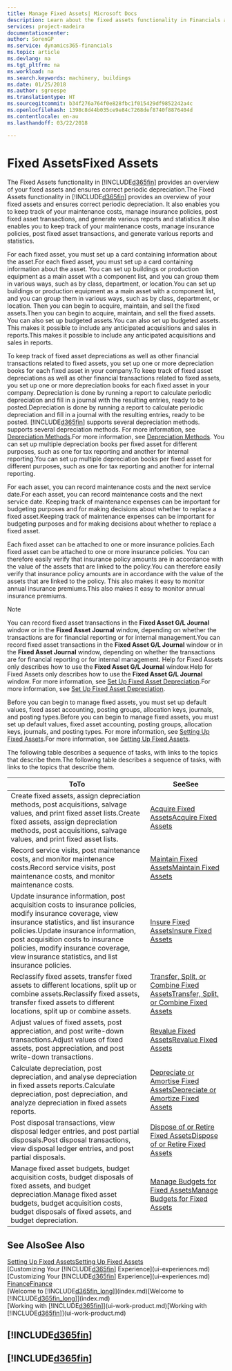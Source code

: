 ```yaml
---
title: Manage Fixed Assets| Microsoft Docs
description: Learn about the fixed assets functionality in Financials and get an overview of how to work with fixed assets.
services: project-madeira
documentationcenter: 
author: SorenGP
ms.service: dynamics365-financials
ms.topic: article
ms.devlang: na
ms.tgt_pltfrm: na
ms.workload: na
ms.search.keywords: machinery, buildings
ms.date: 01/25/2018
ms.author: sgroespe
ms.translationtype: HT
ms.sourcegitcommit: b34f276a764f0e828fbc1f015429df9852242a4c
ms.openlocfilehash: 1398c8d44b035ce9e84c7268def8740f8876404d
ms.contentlocale: en-au
ms.lasthandoff: 03/22/2018

---
```

# <a name="fixed-assets"></a><span data-ttu-id="a1e9e-103">Fixed Assets</span><span class="sxs-lookup"><span data-stu-id="a1e9e-103">Fixed Assets</span></span>
<span data-ttu-id="a1e9e-104">The Fixed Assets functionality in [!INCLUDE[d365fin](includes/d365fin_md.md)] provides an overview of your fixed assets and ensures correct periodic depreciation.</span><span class="sxs-lookup"><span data-stu-id="a1e9e-104">The Fixed Assets functionality in [!INCLUDE[d365fin](includes/d365fin_md.md)] provides an overview of your fixed assets and ensures correct periodic depreciation.</span></span> <span data-ttu-id="a1e9e-105">It also enables you to keep track of your maintenance costs, manage insurance policies, post fixed asset transactions, and generate various reports and statistics.</span><span class="sxs-lookup"><span data-stu-id="a1e9e-105">It also enables you to keep track of your maintenance costs, manage insurance policies, post fixed asset transactions, and generate various reports and statistics.</span></span>

<span data-ttu-id="a1e9e-106">For each fixed asset, you must set up a card containing information about the asset.</span><span class="sxs-lookup"><span data-stu-id="a1e9e-106">For each fixed asset, you must set up a card containing information about the asset.</span></span> <span data-ttu-id="a1e9e-107">You can set up buildings or production equipment as a main asset with a component list, and you can group them in various ways, such as by class, department, or location.</span><span class="sxs-lookup"><span data-stu-id="a1e9e-107">You can set up buildings or production equipment as a main asset with a component list, and you can group them in various ways, such as by class, department, or location.</span></span> <span data-ttu-id="a1e9e-108">Then you can begin to acquire, maintain, and sell the fixed assets.</span><span class="sxs-lookup"><span data-stu-id="a1e9e-108">Then you can begin to acquire, maintain, and sell the fixed assets.</span></span> <span data-ttu-id="a1e9e-109">You can also set up budgeted assets.</span><span class="sxs-lookup"><span data-stu-id="a1e9e-109">You can also set up budgeted assets.</span></span> <span data-ttu-id="a1e9e-110">This makes it possible to include any anticipated acquisitions and sales in reports.</span><span class="sxs-lookup"><span data-stu-id="a1e9e-110">This makes it possible to include any anticipated acquisitions and sales in reports.</span></span>

<span data-ttu-id="a1e9e-111">To keep track of fixed asset depreciations as well as other financial transactions related to fixed assets, you set up one or more depreciation books for each fixed asset in your company.</span><span class="sxs-lookup"><span data-stu-id="a1e9e-111">To keep track of fixed asset depreciations as well as other financial transactions related to fixed assets, you set up one or more depreciation books for each fixed asset in your company.</span></span> <span data-ttu-id="a1e9e-112">Depreciation is done by running a report to calculate periodic depreciation and fill in a journal with the resulting entries, ready to be posted.</span><span class="sxs-lookup"><span data-stu-id="a1e9e-112">Depreciation is done by running a report to calculate periodic depreciation and fill in a journal with the resulting entries, ready to be posted.</span></span> [!INCLUDE[d365fin](includes/d365fin_md.md)]<span data-ttu-id="a1e9e-113"> supports several depreciation methods.</span><span class="sxs-lookup"><span data-stu-id="a1e9e-113"> supports several depreciation methods.</span></span> <span data-ttu-id="a1e9e-114">For more information, see [Depreciation Methods](fa-depreciation-methods.md).</span><span class="sxs-lookup"><span data-stu-id="a1e9e-114">For more information, see [Depreciation Methods](fa-depreciation-methods.md).</span></span> <span data-ttu-id="a1e9e-115">You can set up multiple depreciation books per fixed asset for different purposes, such as one for tax reporting and another for internal reporting.</span><span class="sxs-lookup"><span data-stu-id="a1e9e-115">You can set up multiple depreciation books per fixed asset for different purposes, such as one for tax reporting and another for internal reporting.</span></span>

<span data-ttu-id="a1e9e-116">For each asset, you can record maintenance costs and the next service date.</span><span class="sxs-lookup"><span data-stu-id="a1e9e-116">For each asset, you can record maintenance costs and the next service date.</span></span> <span data-ttu-id="a1e9e-117">Keeping track of maintenance expenses can be important for budgeting purposes and for making decisions about whether to replace a fixed asset.</span><span class="sxs-lookup"><span data-stu-id="a1e9e-117">Keeping track of maintenance expenses can be important for budgeting purposes and for making decisions about whether to replace a fixed asset.</span></span>

<span data-ttu-id="a1e9e-118">Each fixed asset can be attached to one or more insurance policies.</span><span class="sxs-lookup"><span data-stu-id="a1e9e-118">Each fixed asset can be attached to one or more insurance policies.</span></span> <span data-ttu-id="a1e9e-119">You can therefore easily verify that insurance policy amounts are in accordance with the value of the assets that are linked to the policy.</span><span class="sxs-lookup"><span data-stu-id="a1e9e-119">You can therefore easily verify that insurance policy amounts are in accordance with the value of the assets that are linked to the policy.</span></span> <span data-ttu-id="a1e9e-120">This also makes it easy to monitor annual insurance premiums.</span><span class="sxs-lookup"><span data-stu-id="a1e9e-120">This also makes it easy to monitor annual insurance premiums.</span></span>

> [!NOTE]  
>   <span data-ttu-id="a1e9e-121">You can record fixed asset transactions in the **Fixed Asset G/L Journal** window or in the **Fixed Asset Journal** window, depending on whether the transactions are for financial reporting or for internal management.</span><span class="sxs-lookup"><span data-stu-id="a1e9e-121">You can record fixed asset transactions in the **Fixed Asset G/L Journal** window or in the **Fixed Asset Journal** window, depending on whether the transactions are for financial reporting or for internal management.</span></span> <span data-ttu-id="a1e9e-122">Help for Fixed Assets only describes how to use the **Fixed Asset G/L Journal** window.</span><span class="sxs-lookup"><span data-stu-id="a1e9e-122">Help for Fixed Assets only describes how to use the **Fixed Asset G/L Journal** window.</span></span> <span data-ttu-id="a1e9e-123">For more information, see [Set Up Fixed Asset Depreciation](fa-how-setup-depreciation.md).</span><span class="sxs-lookup"><span data-stu-id="a1e9e-123">For more information, see [Set Up Fixed Asset Depreciation](fa-how-setup-depreciation.md).</span></span>

<span data-ttu-id="a1e9e-124">Before you can begin to manage fixed assets, you must set up default values, fixed asset accounting, posting groups, allocation keys, journals, and posting types.</span><span class="sxs-lookup"><span data-stu-id="a1e9e-124">Before you can begin to manage fixed assets, you must set up default values, fixed asset accounting, posting groups, allocation keys, journals, and posting types.</span></span> <span data-ttu-id="a1e9e-125">For more information, see [Setting Up Fixed Assets](fa-setup.md).</span><span class="sxs-lookup"><span data-stu-id="a1e9e-125">For more information, see [Setting Up Fixed Assets](fa-setup.md).</span></span>

<span data-ttu-id="a1e9e-126">The following table describes a sequence of tasks, with links to the topics that describe them.</span><span class="sxs-lookup"><span data-stu-id="a1e9e-126">The following table describes a sequence of tasks, with links to the topics that describe them.</span></span>

| <span data-ttu-id="a1e9e-127">To</span><span class="sxs-lookup"><span data-stu-id="a1e9e-127">To</span></span> | <span data-ttu-id="a1e9e-128">See</span><span class="sxs-lookup"><span data-stu-id="a1e9e-128">See</span></span> |
| --- | --- |
| <span data-ttu-id="a1e9e-129">Create fixed assets, assign depreciation methods, post acquisitions, salvage values, and print fixed asset lists.</span><span class="sxs-lookup"><span data-stu-id="a1e9e-129">Create fixed assets, assign depreciation methods, post acquisitions, salvage values, and print fixed asset lists.</span></span> |[<span data-ttu-id="a1e9e-130">Acquire Fixed Assets</span><span class="sxs-lookup"><span data-stu-id="a1e9e-130">Acquire Fixed Assets</span></span>](fa-how-acquire.md) |
| <span data-ttu-id="a1e9e-131">Record service visits, post maintenance costs, and monitor maintenance costs.</span><span class="sxs-lookup"><span data-stu-id="a1e9e-131">Record service visits, post maintenance costs, and monitor maintenance costs.</span></span> |[<span data-ttu-id="a1e9e-132">Maintain Fixed Assets</span><span class="sxs-lookup"><span data-stu-id="a1e9e-132">Maintain Fixed Assets</span></span>](fa-how-maintain.md) |
| <span data-ttu-id="a1e9e-133">Update insurance information, post acquisition costs to insurance policies, modify insurance coverage, view insurance statistics, and list insurance policies.</span><span class="sxs-lookup"><span data-stu-id="a1e9e-133">Update insurance information, post acquisition costs to insurance policies, modify insurance coverage, view insurance statistics, and list insurance policies.</span></span> |[<span data-ttu-id="a1e9e-134">Insure Fixed Assets</span><span class="sxs-lookup"><span data-stu-id="a1e9e-134">Insure Fixed Assets</span></span>](fa-how-insure.md) |
| <span data-ttu-id="a1e9e-135">Reclassify fixed assets, transfer fixed assets to different locations, split up or combine assets.</span><span class="sxs-lookup"><span data-stu-id="a1e9e-135">Reclassify fixed assets, transfer fixed assets to different locations, split up or combine assets.</span></span> |[<span data-ttu-id="a1e9e-136">Transfer, Split, or Combine Fixed Assets</span><span class="sxs-lookup"><span data-stu-id="a1e9e-136">Transfer, Split, or Combine Fixed Assets</span></span>](fa-how-trans-split-combine.md) |
| <span data-ttu-id="a1e9e-137">Adjust values of fixed assets, post appreciation, and post write-down transactions.</span><span class="sxs-lookup"><span data-stu-id="a1e9e-137">Adjust values of fixed assets, post appreciation, and post write-down transactions.</span></span> |[<span data-ttu-id="a1e9e-138">Revalue Fixed Assets</span><span class="sxs-lookup"><span data-stu-id="a1e9e-138">Revalue Fixed Assets</span></span>](fa-how-revalue.md) |
| <span data-ttu-id="a1e9e-139">Calculate depreciation, post depreciation, and analyse depreciation in fixed assets reports.</span><span class="sxs-lookup"><span data-stu-id="a1e9e-139">Calculate depreciation, post depreciation, and  analyze depreciation in fixed assets reports.</span></span> |[<span data-ttu-id="a1e9e-140">Depreciate or Amortise Fixed Assets</span><span class="sxs-lookup"><span data-stu-id="a1e9e-140">Depreciate or Amortize Fixed Assets</span></span>](fa-how-depreciate-amortize.md) |
| <span data-ttu-id="a1e9e-141">Post disposal transactions, view disposal ledger entries, and post partial disposals.</span><span class="sxs-lookup"><span data-stu-id="a1e9e-141">Post disposal transactions, view disposal ledger entries, and post partial disposals.</span></span> |[<span data-ttu-id="a1e9e-142">Dispose of or Retire Fixed Assets</span><span class="sxs-lookup"><span data-stu-id="a1e9e-142">Dispose of or Retire Fixed Assets</span></span>](fa-how-dispose-retire.md) |
| <span data-ttu-id="a1e9e-143">Manage fixed asset budgets, budget acquisition costs, budget disposals of fixed assets, and budget depreciation.</span><span class="sxs-lookup"><span data-stu-id="a1e9e-143">Manage fixed asset budgets, budget acquisition costs, budget disposals of fixed assets, and budget depreciation.</span></span> |[<span data-ttu-id="a1e9e-144">Manage Budgets for Fixed Assets</span><span class="sxs-lookup"><span data-stu-id="a1e9e-144">Manage Budgets for Fixed Assets</span></span>](fa-how-manage-budgets.md) |

## <a name="see-also"></a><span data-ttu-id="a1e9e-145">See Also</span><span class="sxs-lookup"><span data-stu-id="a1e9e-145">See Also</span></span>
[<span data-ttu-id="a1e9e-146">Setting Up Fixed Assets</span><span class="sxs-lookup"><span data-stu-id="a1e9e-146">Setting Up Fixed Assets</span></span>](fa-setup.md)  
<span data-ttu-id="a1e9e-147">[Customizing Your [!INCLUDE[d365fin](includes/d365fin_md.md)] Experience](ui-experiences.md)</span><span class="sxs-lookup"><span data-stu-id="a1e9e-147">[Customizing Your [!INCLUDE[d365fin](includes/d365fin_md.md)] Experience](ui-experiences.md)</span></span>  
[<span data-ttu-id="a1e9e-148">Finance</span><span class="sxs-lookup"><span data-stu-id="a1e9e-148">Finance</span></span>](finance.md)  
<span data-ttu-id="a1e9e-149">[Welcome to [!INCLUDE[d365fin_long](includes/d365fin_long_md.md)]](index.md)</span><span class="sxs-lookup"><span data-stu-id="a1e9e-149">[Welcome to [!INCLUDE[d365fin_long](includes/d365fin_long_md.md)]](index.md)</span></span>  
<span data-ttu-id="a1e9e-150">[Working with [!INCLUDE[d365fin](includes/d365fin_md.md)]](ui-work-product.md)</span><span class="sxs-lookup"><span data-stu-id="a1e9e-150">[Working with [!INCLUDE[d365fin](includes/d365fin_md.md)]](ui-work-product.md)</span></span>

## [!INCLUDE[d365fin](includes/free_trial_md.md)]  
## [!INCLUDE[d365fin](includes/training_link_md.md)]

